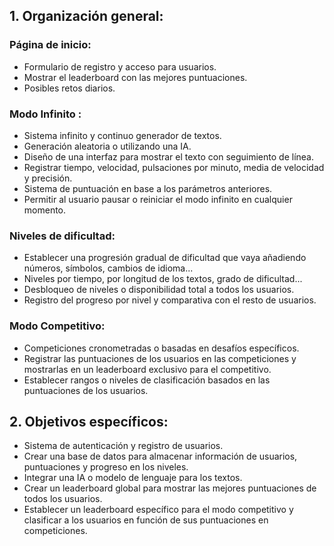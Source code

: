 ## 1. Organización general:

### Página de inicio:

- Formulario de registro y acceso para usuarios.
- Mostrar el leaderboard con las mejores puntuaciones.
- Posibles retos diarios.

### Modo Infinito :

- Sistema infinito y continuo generador de textos.
- Generación aleatoria o utilizando una IA.
- Diseño de una interfaz para mostrar el texto con seguimiento de línea.
- Registrar tiempo, velocidad, pulsaciones por minuto, media de velocidad y precisión.
- Sistema de puntuación en base a los parámetros anteriores.
- Permitir al usuario pausar o reiniciar el modo infinito en cualquier momento.

### Niveles de dificultad:

- Establecer una progresión gradual de dificultad que vaya añadiendo números, símbolos, cambios de idioma...
- Niveles por tiempo, por longitud de los textos, grado de dificultad...
- Desbloqueo de niveles o disponibilidad total a todos los usuarios.
- Registro del progreso por nivel y comparativa con el resto de usuarios.

### Modo Competitivo:

- Competiciones cronometradas o basadas en desafíos específicos.
- Registrar las puntuaciones de los usuarios en las competiciones y mostrarlas en un leaderboard exclusivo para el competitivo.
- Establecer rangos o niveles de clasificación basados en las puntuaciones de los usuarios.

## 2. Objetivos específicos:

- Sistema de autenticación y registro de usuarios.
- Crear una base de datos para almacenar información de usuarios, puntuaciones y progreso en los niveles.
- Integrar una IA o modelo de lenguaje para los textos. 
- Crear un leaderboard global para mostrar las mejores puntuaciones de todos los usuarios.
- Establecer un leaderboard específico para el modo competitivo y clasificar a los usuarios en función de sus puntuaciones en competiciones.